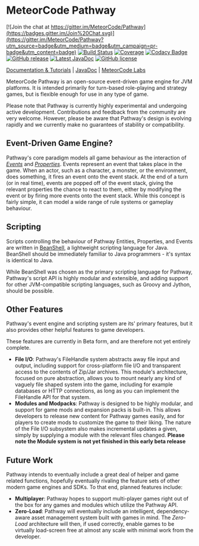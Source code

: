 MeteorCode Pathway
==================

[![Join the chat at https://gitter.im/MeteorCode/Pathway](https://badges.gitter.im/Join%20Chat.svg)](https://gitter.im/MeteorCode/Pathway?utm_source=badge&utm_medium=badge&utm_campaign=pr-badge&utm_content=badge)
[![Build Status](https://travis-ci.org/MeteorCode/Pathway.svg?branch=master)](https://travis-ci.org/MeteorCode/Pathway)
[![Coverage](https://img.shields.io/codecov/c/github/MeteorCode/Pathway.svg?branch=master)]()
[![Codacy Badge](https://www.codacy.com/project/badge/9b34c328354647e3b799f6880d1b28e0)](https://www.codacy.com/app/MeteorCode-Labs/Pathway)
[![GitHub release](https://img.shields.io/github/release/MeteorCode/pathway.svg?style=flat)](https://github.com/MeteorCode/Pathway/releases)
[![Latest JavaDoc](https://img.shields.io/badge/javadoc-latest-brightgreen.svg?style=flat)](http://meteorcode.github.io/Pathway/javadoc-latest/)
[![GitHub license](https://img.shields.io/badge/license-MIT-blue.svg?style=flat)](LICENSE)

[Documentation & Tutorials](https://github.com/MeteorCode/Pathway/wiki) |  [JavaDoc](http://meteorcode.github.io/Pathway/javadoc-latest/) | [MeteorCode Labs](https://www.meteorcodelabs.com)

MeteorCode Pathway is an open-source event-driven game engine for JVM platforms. It is intended primarily for turn-based role-playing and strategy games, but is flexible enough for use in any type of game.

Please note that Pathway is currently highly experimental and undergoing active development. Contributions and feedback from the community are very welcome. However, please be aware that Pathway's design is evolving rapidly and we currently make no guarantees of stability or compatibility.

Event-Driven Game Engine?
-------------------------

Pathway's core paradigm models all game behaviour as the interaction of *[Events](https://jenkins.meteorcodelabs.com/job/Pathway/javadoc/com/meteorcode/pathway/model/Event.html)* and *[Properties](https://jenkins.meteorcodelabs.com/job/Pathway/javadoc/com/meteorcode/pathway/model/Property.html)*. Events represent an event that takes place in the game. When an actor, such as a character, a monster, or the environment, does something, it fires an event onto the event stack. At the end of a turn (or in real time), events are popped off of the event stack, giving the relevant properties the chance to react to them, either by modifying the event or by firing more events onto the event stack. While this concept is fairly simple, it can model a wide range of rule systems or gameplay behaviour.

Scripting
---------

Scripts controlling the behaviour of Pathway Entities, Properties, and Events are written in [BeanShell](http://www.beanshell.org), a lightweight scripting language for Java. BeanShell should be immediately familiar to Java programmers - it's syntax is identical to Java.

While BeanShell was chosen as the primary scripting language for Pathway, Pathway's script API is highly modular and extensible, and adding support for other JVM-compatible scripting languages, such as Groovy and Jython, should be possible.

Other Features
--------------

Pathway's event engine and scripting system are its' primary features, but it also provides other helpful features to game developers.

These features are currently in Beta form, and are therefore not yet entirely complete.

  + **File I/O**: Pathway's FileHandle system abstracts away file input and output, including support for cross-platform file I/O and transparent access to the contents of Zip/Jar archives. This module's architecture, focused on pure abstraction, allows you to mount nearly any kind of vaguely file shaped system into the game, including for example databases or HTTP connections, as long as you can implement the FileHandle API for that system.
  + **Modules and Modpacks**: Pathway is designed to be highly modular, and support for game mods and expansion packs is built-in. This allows developers to release new content for Pathway games easily, and for players to create mods to customize the game to their liking. The nature of the File I/O subsystem also makes incremental updates a given, simply by supplying
a module with the relevant files changed. **Please note the Module system is not yet finished in this early beta release**

Future Work
-----------

Pathway intends to eventually include a great deal of helper and game related functions, hopefully eventually rivaling
the feature sets of other modern game engines and SDKs. To that end, planned features include:

  + **Multiplayer**: Pathway hopes to support multi-player games right out of the box for any games and modules which
utilize the Pathway API.
  + **Zero-Load**: Pathway will eventually include an intelligent, dependency-aware asset management system built with games in mind. The *Zero-Load* architecture will then, if used correctly, enable games to be virtually load-screen free at almost any scale with minimal work from the developer.
